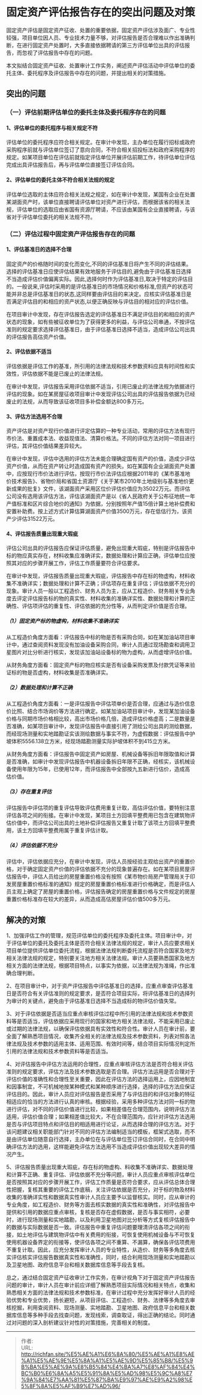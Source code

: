 # 固定资产评估报告存在的突出问题及对策

固定资产评估是固定资产征收、处置的重要依据，固定资产评估涉及面广、专业性较强，项目单位因人员、专业技术力量不够，对评估报告是否合理难以作出准确判断，在进行固定资产处置时，大多直接依据聘请的第三方评估单位出具的评估报告，而忽视了评估报告中存在的问题。

本文拟结合固定资产征收、处置审计工作实务，阐述资产评估活动中评估单位的委托主体、委托程序及评估报告中存在的问题，并提出相关的对策措施。

## 突出的问题

### （一）评估前期评估单位的委托主体及委托程序存在的问题

#### 1、评估单位的委托程序与相关规定不符

评估单位的委托程序应符合相关规定。在审计中发现，主办单位在履行招标或政府采购程序前就与评估单位签订了意向合同，不符合相关招投标法和政府采购程序的规定。如某项目单位在评估前就指定评估单位开展评估前期工作，待评估单位评估完成出具评估报告后，再与评估单位直接签订评估合同。

#### 2、评估单位的委托主体不符合相关法规的规定

评估单位选取的主体应符合相关法规之规定，如在审计中发现，某国有企业在处置某湖面资产时，该单位直接聘请评估单位对资产进行评估，而根据该省的相关法规，评估单位的选取应由省国有资源厅聘请，不应该由某国有企业直接聘请，与该省对于评估单位委托的相关法规不符。

### （二）评估过程中固定资产评估报告存在的问题

#### 1、评估基准日的选择不合理

固定资产的价格随时间的变化而变化,不同的评估基准日将产生不同的评估结果。选择的评估基准日应使评估结果有效地服务于评估目的,避免由于评估基准日选择不当造成评估价值偏离实际。因此,选择何时作为评估基准日,取决于特定的评估目的。一般说来,评估时采用的是评估基准日的市场情况和价格标准,但资产的状态可能并非总是评估基准日的状态,这同样要由评估目的来决定。应核实评估基准日是否满足评估目的和相应的资产状态,以便正确反映与评估目的相对应的评估价值。

在项目审计中发现，存在评估报告选定的评估基准日不满足评估目的和相应的资产状态的现象，如有些被征收单位为了获得更多的利益，与评估公司串通，不按评估准则的规定要求选择评估基准日，由于评估基准日选择不适当，造成评估公司出具的评估报告高估资产价值。

#### 2、评估依据不适当

评估依据是评估工作的基准，所引用的法律法规和技术参数资料应具有时间性和实效性，评估依据不能是已废止的法律法规。

在审计中发现，评估报告采用评估依据不适当，引用已废止的法律法规为依据进行评估的现象。如在某房屋征收项目审计中发现评估公司出具的评估报告依据为已经废止的法规，从而导致该征收项目多补偿金额达800多万元。

#### 3、评估方法选用不合理

资产评估是对资产现行价值进行评定估算的一种专业活动，常用的评估方法有现行市价法、重置成本法、收益现值法、清算价格法。不同的评估方法对同一项目进行评估，其评估价值结果差异较大。

在审计中发现，评估中选用的评估方法未能合理确定国有资产的价值，造成少评估资产价值，从而在资产转让时造成国有资产的损失。如在某国有企业湖面资产处置中，应按现行市价法进行评估，按现行市价法评估应根据2011年的《某市基准地价技术报告》、省物价局和省国土资源厅《关于某市2010年土地级别与基准地价更新成果的批复》文件，该湖面资产采用区位价评估价值应为35022万元。而评估公司没有选用该评估方法，评估该湖面资产是以《省人民政府关于公布征地统一年产值标准和区片综合地价的通知》为依据，分别按照年产值15倍计算土地补偿费和安置补助费。按上述方式计算估算湖面资产价值3500万元，存在低估行为，该资产少评估31522万元。

#### 4、评估报告质量出现重大瑕疵

评估公司出具的评估报告应保证评估质量，避免出现重大瑕疵，特别是评估报告中标的物应真实存在，材料收集应准确详实，数据处理和计算应正确，评估单位应按照其对应的步骤开展工作，评估工作质量要符合评估要求。

在审计中发现，评估报告质量出现重大瑕疵，评估报告中存在标的物虚构，材料收集不准确详实；数据处理和计算不正确；评估项存在重复评估；评估依据不充分的现象。审计人员一般以工程造价、财务人员为主，应从工程造价、财务相关专业角度去评定评估报告标的物的真实性、材料收集的准确详实性、数据处理和计算的正确性、评估项评估的重复性、评估依据的充分性等，从而判定评价值是否合理。

##### （1）固定资产标的物虚构，材料收集不准确详实

从工程造价角度方面看：评估报告中标的物是否有采购合同，如在某加油站项目审计中，通过查阅资料发现没有加油设备采购合同，审计人员通过现场勘查和调用卫星图片对比分析进行核实，发现该加油站设备标的物为虚构，从而虚增评估价值。

从财务角度方面看：固定资产标的物应核实是否有设备采购发票及付款凭证等来验证标的物是否虚构，材料收集是否准确详实。

##### （2）数据处理和计算不正确

从工程造价角度方面看：一是评估报告中评估项单价是否合理，应通过与造价信息价比照、结合市场询价等方法进行确定。如某加油站项目审计中，发现某加油设备价格与同期市场价格相比较，高出市场价格几倍，造成评估价格虚高；二是数量是否准确，如某项目审计中，发现评估报告中直接引用了测绘公司出具的测绘数据，而经现场测量和实地踏勘证实该测绘数据与事实不符，为虚假数据：评估报告中护坡体积5556.138立方米，经现场踏勘测量实际护坡体积不到415立方米。

从财务角度方面看：评估报告中固定资产如房屋、机械设备等拆旧年限取值和计算是否准确，如审计中发现评估报告中机器设备拆旧年限不正确，经核实，该机械设备使用年限为15年，已使用12年，而评估报告中全部按九五新进行估价，造成高估价值。

##### （3）存在重复评估

评估报告中评估项的重复评估导致评估费用重复计取，高估评估价值，要特别注意评估各项之间的衔接。在审计中发现，某项目土方回填平整费用已包含在建筑物评估价值中，而评估公司出具的土地补偿评估报告又重复计取了该项土方回填平整费用，该土方回填平整费用属于重复评估计取。

##### （4）评估依据不充分

评估中，评估依据应充分，在审计中发现，评估人员按经验主观给出资产的重置价格，对于确定固定资产价值的评估依据不充分的现象普遍存在。如在某项目房屋评估报告中，评估人员给出的房屋重置价格没有按照《某市物价局房产管理局关于印发房屋重置价格标准的通知》规定的房屋重置价格标准进行价格确定，而是评估人员主观上确定了房屋的重置价格，评估报告确定的房屋重置价格与文件规定的房屋重置价格标准存在较大的差异，从而造成高估房屋评估价值500多万元。

## 解决的对策

1、加强评估工作的管理，规范评估单位的委托程序及委托主体。项目审计中，对于评估单位的委托及委托主体是否符合相关法律法规的规定，审计人员应要求相关项目单位提供评估单位委托流程，根据法律法规判断委托流程是否符合国家及地方相关法律法规的规定，特别要关注地方相关法律法规。审计人员要熟悉国家及地方相关方面的法律法规，根据项目特点，以事实为依据，以法律法规为准绳，作出准确合理判断。


2、在项目审计中，对于资产评估报告中评估基准日的选择，应重点审查评估基准日是否符合有关评估准则的规定要求，是否符合项目实际，将评估基准日的选择列为审计的关键点，避免由于评估基准日选择不当造成标的物评估价值失常。

3、对于评估依据是否适当应重点审核评估过程中所引用的法律法规和技术参数资料等是否适当，评估依据应采用现行的国家和地方相关法律法规，不能采用已废止或过期的法律法规，以确保评估依据具有实效性和符合性。审计人员在审计前，要全面了解熟悉项目情况，收集齐全相关的法律法规及技术参数资料，列表对照各法律法规及技术参数的适用主体、适用范围、有效时间等，结合项目实际情况判定所引用的法律法规和技术参数资料等是否适当。

4、对评估报告中评估方法运用的合理性，应重点审核评估方法是否符合相关评估准则的规定要求，评估方法及技术参数选取是否合理。评估方法运用是否合理对于评估价值的准确性和合理性至关重要，因此在评估方法的选择运用上，应因地制宜和因事制宜，不可机械地按某种模式和某种顺序进行选择，选择的评估方法应保证评估目的。因此，审计人员应对评估报告是否采用了与评估目的和评估对象的特征相适应的恰当的方法进行认真的审核。根据经验，采用多种评估方法对同一标的物进行评估，对不同的评估价值进行比较，如果相差值在合理范围内，说明评估方法适用，评估价值合理；如果相差值比较大，不在合理范围内，应针对评估方法选用是否与评估项目特点和评估目的相适用进行论证，从而选择合理的评估方法。对于该问题建议相关职能部门针对不同的评估方法编制适当的模板，框架式选取，而不是由评估单位随意自行选择，主办单位在与评估单位签订评估合同时，在合同中明确评估方法的选用，这样能避免评估方法选用不当造成评估价值出现较大差异的情况产生。

5、评估报告质量出现重大瑕疵，存在标的物虚构、料收集不准确详实、数据处理和计算不正确、重复评估、评估依据不充分等问题，审计人员应重点审核评估单位是否按照其对应的步骤开展工作，评估工作质量是否符合要求，应从评估总体合理性把握，复核其重要的评估工作底稿，关注评估依据是否充分，对于标的物及材料收集的准确详实性和数据真实性审计人员应主要予以监督核实。同时，应从审计的专业角度，如工程造价、财务等方面去核实数据的真实性和准确性，对评估报告中提供和引用的数据应重点审核，复核是否存在虚假数据，是否与事实相符，必要时，进行现场测量和实地踏勘，以及利用卫星地图对比分析等方式复核评估报告中的数据与实际数据是否一致。评估报告中重复评估问题要理清评估各项之间的衔接，如土地评估与建筑物评估中有关费用的衔接，可恢复使用机械设备与不可恢复使用机器设备界定的衔接等，使评估各项之间不重算、不漏算，确保各评估项费用不重复计取。因此，应充分发挥审计人员的专业特性，从造价、财务等多角度去核实评估核实评估报告数据真实性和准确性，同时，结合利用现场测量和实地踏勘以及卫星地图、政府信息平台和相关数据库信息等手段去复核。

总之，通过结合固定资产征收审计工作实务，在审计视角下对于固定资产评估报告问题的审计，审计人员在审计前应详细了解熟悉项目实际情况和相关特点，收集和熟悉相关方面的法律法规和技术参数标准，在审计过程中充分发挥好审计人员的经验优势和专业优势，扬长避短，从项目评估、工程造价、财务、法律等多角度去审核挖掘，利用查阅资料、现场测量、实地踏勘、卫星地图、政府信息平台和相关数据库信息等多种手段去找查问题，发现线索，调查取证，得出正确的结论。同时通过对问题的深入剖析建议针对性的对策措施，完善相关的制度。

---

> 作者:   
> URL: http://richfan.site/%E5%AE%A1%E6%8A%80/%E5%AE%A1%E8%AE%A1%E5%AE%9E%E5%8A%A1%E5%AE%9D%E5%85%B8/%E5%9B%BA%E5%AE%9A%E8%B5%84%E4%BA%A7%E8%AF%84%E4%BC%B0%E6%8A%A5%E5%91%8A%E5%AD%98%E5%9C%A8%E7%9A%84%E7%AA%81%E5%87%BA%E9%97%AE%E9%A2%98%E5%8F%8A%E5%AF%B9%E7%AD%96/  

